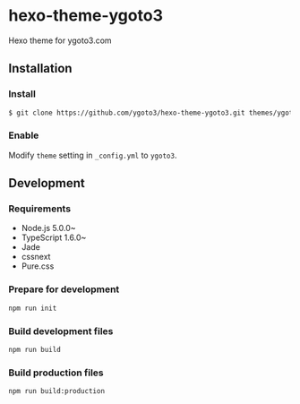 # hexo-theme-ygoto3

Hexo theme for ygoto3.com

## Installation

### Install

``` bash
$ git clone https://github.com/ygoto3/hexo-theme-ygoto3.git themes/ygoto3
```

### Enable

Modify `theme` setting in `_config.yml` to `ygoto3`.

## Development

### Requirements

* Node.js 5.0.0~
* TypeScript 1.6.0~
* Jade
* cssnext
* Pure.css

### Prepare for development

``` bash
npm run init
```

### Build development files

``` bash
npm run build
```

### Build production files

``` bash
npm run build:production
```

